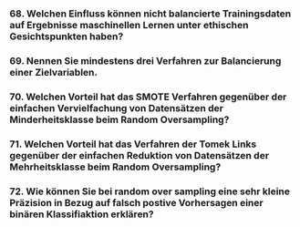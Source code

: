 ### 68. Welchen Einfluss können nicht balancierte Trainingsdaten auf Ergebnisse maschinellen Lernen unter ethischen Gesichtspunkten haben?

### 69. Nennen Sie mindestens drei Verfahren zur Balancierung einer Zielvariablen.

### 70. Welchen Vorteil hat das SMOTE Verfahren gegenüber der einfachen Vervielfachung von Datensätzen der Minderheitsklasse beim Random Oversampling?

### 71. Welchen Vorteil hat das Verfahren der Tomek Links gegenüber der einfachen Reduktion von Datensätzen der Mehrheitsklasse beim Random Oversampling?

### 72. Wie können Sie bei random over sampling eine sehr kleine Präzision in Bezug auf falsch postive Vorhersagen einer binären Klassifiaktion erklären?